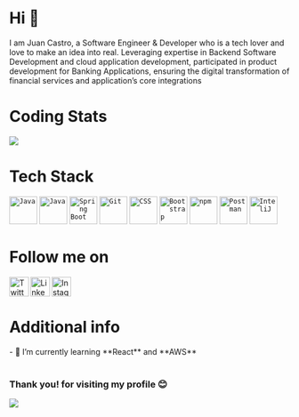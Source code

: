 # Hi 👋
I am Juan Castro, a Software Engineer & Developer who is a tech lover and love to make an idea into real. Leveraging expertise in Backend Software Development and cloud application development, participated in product development for Banking Applications, ensuring the digital transformation of financial services and application’s core integrations

# Coding Stats
![](https://github-readme-stats.vercel.app/api?username=jfcastro92&show_icons=true&line_height=30)

# Tech Stack
<div align="justify">
	<code><img height="50" src="https://user-images.githubusercontent.com/25181517/117201156-9a724800-adec-11eb-9a9d-3cd0f67da4bc.png" alt="Java" title="Java" /></code>
  <code><img height="50" src="https://user-images.githubusercontent.com/25181517/117201156-9a724800-adec-11eb-9a9d-3cd0f67da4bc.png" alt="Java" title="Javascript" /></code>
	<code><img height="50" src="https://user-images.githubusercontent.com/25181517/183891303-41f257f8-6b3d-487c-aa56-c497b880d0fb.png" alt="Spring Boot" title="Spring Boot" /></code>
	<code><img height="50" src="https://user-images.githubusercontent.com/25181517/192108372-f71d70ac-7ae6-4c0d-8395-51d8870c2ef0.png" alt="Git" title="Git" /></code>
	<code><img height="50" src="https://user-images.githubusercontent.com/25181517/183898674-75a4a1b1-f960-4ea9-abcb-637170a00a75.png" alt="CSS" title="CSS" /></code>
	<code><img height="50" src="https://user-images.githubusercontent.com/25181517/183898054-b3d693d4-dafb-4808-a509-bab54cf5de34.png" alt="Bootstrap" title="Bootstrap" /></code>
	<code><img height="50" src="https://user-images.githubusercontent.com/25181517/121401671-49102800-c959-11eb-9f6f-74d49a5e1774.png" alt="npm" title="npm" /></code>
	<code><img height="50" src="https://user-images.githubusercontent.com/25181517/192109061-e138ca71-337c-4019-8d42-4792fdaa7128.png" alt="Postman" title="Postman" /></code>
	<code><img height="50" src="https://user-images.githubusercontent.com/25181517/192108890-200809d1-439c-4e23-90d3-b090cf9a4eea.png" alt="InteliJ" title="InteliJ" /></code>
</div>

# Follow me on
<div>
<a href="https://twitter.com/">
  <img align="left" alt="Twitter" width="35px" src="https://i.pinimg.com/originals/ec/41/47/ec41475eafca0883460602acf1b59e82.png" />
</a>

<a href="https://www.linkedin.com/in/juan-castro-77634b86/">
  <img align="left" alt="Linkedin" width="35px" src="https://cdn4.iconfinder.com/data/icons/social-messaging-ui-color-shapes-2-free/128/social-linkedin-circle-512.png" />
</a>

<a href="https://www.instagram.com/jfcastro92/">
  <img align="left" alt="Instagram" width="35px" src="https://www.transparentpng.com/thumb/instagram-logo-icon/JTKuuM-instagram-logo-icon-free-transparent.png" />
</a>
<br>
<br>
</div>

# Additional info
<div>
- 🌱 I’m currently learning **React** and **AWS** 
<br>
<br>
</div>

### Thank you! for visiting my profile :blush:
 <a href="https://github.com/jfcastro92/github-profile-views-counter">
    <img src="https://komarev.com/ghpvc/?username=jfcastro92">
</a>


